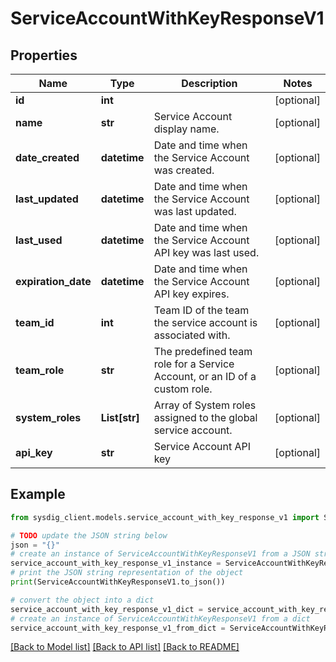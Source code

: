 # ServiceAccountWithKeyResponseV1


## Properties

Name | Type | Description | Notes
------------ | ------------- | ------------- | -------------
**id** | **int** |   | [optional] 
**name** | **str** | Service Account display name. | [optional] 
**date_created** | **datetime** | Date and time when the Service Account was created. | [optional] 
**last_updated** | **datetime** | Date and time when the Service Account was last updated. | [optional] 
**last_used** | **datetime** | Date and time when the Service Account API key was last used. | [optional] 
**expiration_date** | **datetime** | Date and time when the Service Account API key expires. | [optional] 
**team_id** | **int** | Team ID of the team the service account is associated with. | [optional] 
**team_role** | **str** | The predefined team role for a Service Account, or an ID of a custom role. | [optional] 
**system_roles** | **List[str]** | Array of System roles assigned to the global service account. | [optional] 
**api_key** | **str** | Service Account API key | [optional] 

## Example

```python
from sysdig_client.models.service_account_with_key_response_v1 import ServiceAccountWithKeyResponseV1

# TODO update the JSON string below
json = "{}"
# create an instance of ServiceAccountWithKeyResponseV1 from a JSON string
service_account_with_key_response_v1_instance = ServiceAccountWithKeyResponseV1.from_json(json)
# print the JSON string representation of the object
print(ServiceAccountWithKeyResponseV1.to_json())

# convert the object into a dict
service_account_with_key_response_v1_dict = service_account_with_key_response_v1_instance.to_dict()
# create an instance of ServiceAccountWithKeyResponseV1 from a dict
service_account_with_key_response_v1_from_dict = ServiceAccountWithKeyResponseV1.from_dict(service_account_with_key_response_v1_dict)
```
[[Back to Model list]](../README.md#documentation-for-models) [[Back to API list]](../README.md#documentation-for-api-endpoints) [[Back to README]](../README.md)


